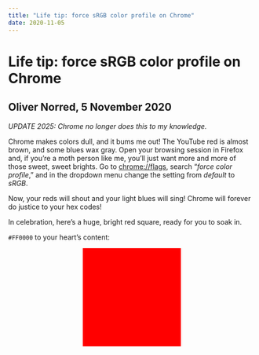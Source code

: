 ```yaml
---
title: "Life tip: force sRGB color profile on Chrome"
date: 2020-11-05
---
```


# Life tip: force sRGB color profile on Chrome
## Oliver Norred, 5 November 2020

*UPDATE 2025: Chrome no longer does this to my knowledge.*

Chrome makes colors dull, and it bums me out! The YouTube red is almost brown, and some blues wax gray. Open your browsing session in Firefox and, if you’re a moth person like me, you’ll just want more and more of those sweet, sweet brights. Go to [chrome://flags](chrome://flags), search “*force color profile*,” and in the dropdown menu change the setting from *default* to *sRGB*.

Now, your reds will shout and your light blues will sing! Chrome will forever do justice to your hex codes!

In celebration, here’s a huge, bright red square, ready for you to soak in.

`#FF0000` to your heart’s content:

<div style="
background-color: #ff0000;
width: 200px;
height: 200px;
margin: auto;
border-radius:0;
"></div>
